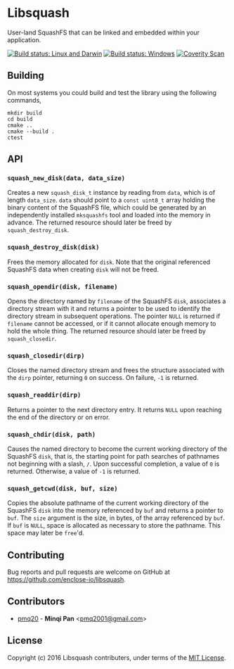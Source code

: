 # Libsquash

User-land SquashFS that can be linked and embedded within your application.

[![Build status: Linux and Darwin](https://travis-ci.org/enclose-io/libsquash.svg?branch=master)](https://travis-ci.org/enclose-io/libsquash)
[![Build status: Windows](https://ci.appveyor.com/api/projects/status/idimki81u783uab0?svg=true)](https://ci.appveyor.com/project/pmq20/libsquash)
[![Coverity Scan](https://scan.coverity.com/projects/11025/badge.svg)](https://scan.coverity.com/projects/pmq20-libsquash)

## Building

On most systems you could build and test the library using the following commands,

    mkdir build
    cd build
    cmake ..
    cmake --build .
    ctest

## API

### `squash_new_disk(data, data_size)`

Creates a new `squash_disk_t` instance by reading from `data`, which is of length `data_size`.
`data` should point to a `const uint8_t` array holding the binary content of the SquashFS file,
which could be generated by an independently installed `mksquashfs` tool and loaded into the memory in advance.
The returned resource should later be freed by `squash_destroy_disk`.

### `squash_destroy_disk(disk)`

Frees the memory allocated for `disk`.
Note that the original referenced SquashFS data when creating `disk` will not be freed.

### `squash_opendir(disk, filename)`

Opens the directory named by `filename` of the SquashFS `disk`,
associates a directory stream with it and returns a pointer
to be used to identify the directory stream in subsequent operations.
The pointer `NULL` is returned if `filename` cannot be accessed,
or if it cannot allocate enough memory to hold the whole thing.
The returned resource should later be freed by `squash_closedir`.

### `squash_closedir(dirp)`

Closes the named directory stream and frees the structure associated with the `dirp` pointer,
returning `0` on success.  On failure, `-1` is returned.

### `squash_readdir(dirp)`

Returns a pointer to the next directory entry.
It returns `NULL` upon reaching the end of the directory or on error. 

### `squash_chdir(disk, path)`

Causes the named directory to become the current working directory of the SquashFS `disk`,
that is, the starting point for path searches of pathnames not beginning with a slash, `/`.
Upon successful completion, a value of `0` is returned. Otherwise, a value of `-1` is returned.

### `squash_getcwd(disk, buf, size)`

Copies the absolute pathname of the current working directory of the SquashFS `disk`
into the memory referenced by `buf` and returns a pointer to `buf`.
The `size` argument is the size, in bytes, of the array referenced by `buf`.
If `buf` is `NULL`, space is allocated as necessary to store the pathname.
This space may later be `free`'d.

## Contributing

Bug reports and pull requests are welcome on GitHub at https://github.com/enclose-io/libsquash.

## Contributors

* [pmq20](https://github.com/pmq20) - **Minqi Pan** &lt;pmq2001@gmail.com&gt;

## License

Copyright (c) 2016 Libsquash contributers, under terms of the [MIT License](http://opensource.org/licenses/MIT).

